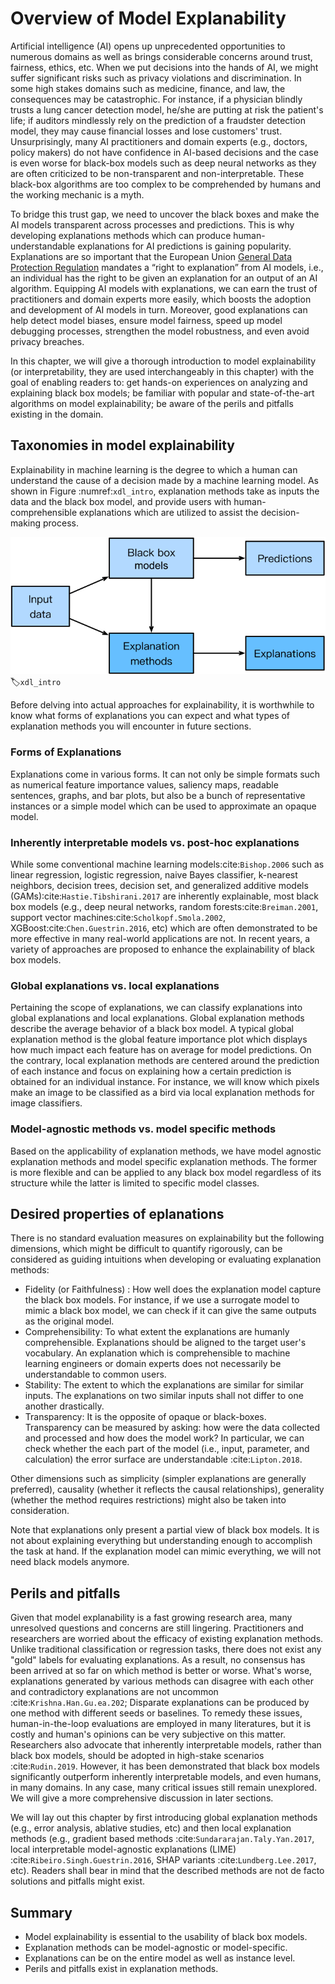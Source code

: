 # Overview of Model Explanability

Artificial intelligence (AI) opens up unprecedented opportunities to numerous domains as well as brings considerable concerns around trust, fairness, ethics, etc. When we put decisions into the hands of AI, we might suffer significant risks such as privacy violations and discrimination. In some high stakes domains such as medicine, finance, and law, the consequences may be catastrophic. For instance, if a physician blindly trusts a lung cancer detection model, he/she are putting at risk the patient's life; if auditors mindlessly rely on the prediction of a fraudster detection model, they may cause financial losses and lose customers' trust. Unsurprisingly, many AI practitioners and domain experts (e.g., doctors, policy makers) do not have confidence in AI-based decisions and the case is even worse for black-box models such as deep neural networks as they are often criticized to be non-transparent and non-interpretable. These black-box algorithms are too complex to be comprehended by humans and the working mechanic is a myth.

To bridge this trust gap, we need to uncover the black boxes and make the AI models transparent across processes and predictions. This is why developing explanations methods which can produce human-understandable explanations for AI predictions is gaining popularity. Explanations are so important that the European Union [General Data Protection Regulation](https://en.wikipedia.org/wiki/General_Data_Protection_Regulation) mandates a “right to explanation” from AI models, i.e., an individual has the right to be given an explanation for an output of an AI algorithm. Equipping AI models with explanations, we can earn the trust of practitioners and domain experts more easily, which boosts the adoption and development of AI models in turn. Moreover, good explanations can help detect model biases, ensure model fairness, speed up model debugging processes, strengthen the model robustness, and even avoid privacy breaches.

In this chapter, we will give a thorough introduction to model explainability (or interpretability, they are used interchangeably in this chapter) with the goal of enabling readers to: get hands-on experiences on analyzing and explaining black box models; be familiar with popular and state-of-the-art algorithms on model explainability; be aware of the perils and pitfalls existing in the domain.

## Taxonomies in model explainability

Explainability in machine learning is the degree to which a human can understand the cause of a decision made by a machine learning model. As shown in Figure :numref:`xdl_intro`, explanation methods take as inputs the data and the black box model, and provide users with human-comprehensible explanations which are utilized to assist the decision-making process.

![Model explanability.](../img/xdl.svg)
:label:`xdl_intro`

Before delving into actual approaches for explainability,  it is worthwhile to know what forms of explanations you can expect and what types of explanation methods you will encounter in future sections.

### Forms of Explanations
Explanations come in various forms. It can not only be simple formats such as numerical feature importance values, saliency maps, readable sentences, graphs, and bar plots, but also be a bunch of representative instances or a simple model which can be used to approximate an opaque model.

### Inherently interpretable models vs. post-hoc explanations
While some conventional machine learning models:cite:`Bishop.2006` such as linear regression, logistic regression, naive Bayes classifier, k-nearest neighbors, decision trees, decision set, and generalized additive models (GAMs):cite:`Hastie.Tibshirani.2017` are inherently explainable, most black box models (e.g., deep neural networks, random forests:cite:`Breiman.2001`, support vector machines:cite:`Scholkopf.Smola.2002`, XGBoost:cite:`Chen.Guestrin.2016`, etc) which are often demonstrated to be more effective in many real-world applications are not. In recent years, a variety of approaches are proposed to enhance the explainability of black box models. 

### Global explanations vs. local explanations
Pertaining the scope of explanations, we can classify explanations into global explanations and local explanations. Global explanation methods describe the average behavior of a black box model. A typical global explanation method is the global feature importance plot which displays how much impact each feature has on average for model predictions. On the contrary, local explanation methods are centered around the prediction of each instance and focus on explaining how a certain prediction is obtained for an individual instance. For instance, we will know which pixels make an image to be classified as a bird via local explanation methods for image classifiers.

### Model-agnostic methods vs. model specific methods
Based on the applicability of explanation methods, we have model agnostic explanation methods and model specific explanation methods. The former is more flexible and can be applied to any black box model regardless of its structure while the latter is limited to specific model classes.


## Desired properties of eplanations 
There is no standard evaluation measures on explainability but the following dimensions, which might be difficult to quantify rigorously, can be considered as guiding intuitions when developing or evaluating explanation methods:

* Fidelity (or Faithfulness) : How well does the explanation model capture the black box models. For instance, if we use a surrogate model to mimic a black box model, we can check if it can give the same outputs as the original model.
* Comprehensibility: To what extent the explanations are humanly comprehensible. Explanations should be aligned to the target user's vocabulary. An  explanation which is comprehensible to machine learning engineers or domain experts does not necessarily be understandable to common users.
* Stability: The extent to which the explanations are similar for similar inputs. The explanations on two similar inputs shall not differ to one another drastically.
* Transparency: It is the opposite of opaque or black-boxes. Transparency can be measured by asking: how were the data collected and processed and how does the model work? In particular, we can check whether the each part of the model (i.e., input, parameter, and calculation) the error surface are understandable :cite:`Lipton.2018`.

Other dimensions such as simplicity (simpler explanations are generally preferred), causality (whether it reflects the causal relationships), generality (whether the method requires restrictions) might also be taken into consideration.

Note that explanations only present a partial view of black box models. It is not about explaining everything but understanding enough to accomplish the task at hand. If the explanation model can mimic everything, we will not need black models anymore.


## Perils and pitfalls

Given that model explanability is a fast growing research area, many unresolved questions and concerns are still lingering. Practitioners and researchers are worried about the efficacy of existing explanation methods. Unlike traditional classification or regression tasks, there does not exist any "gold" labels for evaluating explanations. As a result, no consensus has been arrived at so far on which method is better or worse. What's worse, explanations generated by various methods can disagree with each other and contradictory explanations are not uncommon :cite:`Krishna.Han.Gu.ea.202`; Disparate explanations can be produced by one method with different seeds or baselines. To remedy these issues, human-in-the-loop evaluations are employed in many literatures, but it is costly and human's opinions can be very subjective on this matter. Researchers also advocate that inherently interpretable models, rather than black box models, should be adopted in high-stake scenarios :cite:`Rudin.2019`. However, it has been demonstrated that black box models significantly outperform inherently interpretable models, and even humans, in many domains. In any case, many critical issues still remain unexplored. We will give a more comprehensive discussion in later sections.



We will lay out this chapter by first introducing global explanation methods (e.g., error analysis, ablative studies, etc) and then local explanation methods (e.g., gradient based methods :cite:`Sundararajan.Taly.Yan.2017`, local interpretable model-agnostic explanations (LIME) :cite:`Ribeiro.Singh.Guestrin.2016`, SHAP variants :cite:`Lundberg.Lee.2017`, etc). Readers shall bear in mind that the described methods are not de facto solutions and pitfalls might exist.


## Summary

* Model explainability is essential to the usability of black box models.
* Explanation methods can be model-agnostic or model-specific.
* Explanations can be on the entire model as well as instance level.
* Perils and pitfalls exist in explanation methods.
